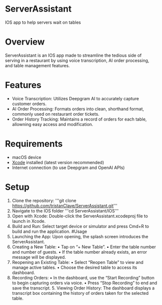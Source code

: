 # ServerAssistant
IOS app to help servers wait on tables
# Overview
ServerAssistant is an IOS app made to streamline the tedious side of serving in a restaurant by using voice transcription, AI order processing, and table management features. 
# Features
 - Voice Transcription: Utilizes Deepgram AI to accurately capture customer orders.
 - AI Order Processing: Formats orders into clean, shorthand format, commonly used on restaurant order tickets.
 - Order History Tracking: Maintains a record of orders for each table, allowning easy access and modification.
# Requirements
- macOS device
- [Xcode](https://developer.apple.com/xcode/) installed (latest version recommended)
- Internet connection (to use Deepgram and OpenAI APIs)
# Setup 
1. Clone the repository:
'''git clone https://github.com/tristanClaye/ServerAssistant.git'''
2. Navigate to the IOS folder
'''cd ServerAssistant/IOS'''
3. Open with Xcode:
Double-click the ServerAssistant.xcodeproj file to launch in Xcode.
4. Build and Run:
Select target device or simulator and press Cmd+R to build and run the application.
#Usage
1.	Launching the App:
Upon opening, the splash screen introduces the ServerAssistant.
2.	Creating a New Table:
	•	Tap on “+ New Table”.
	•	Enter the table number and number of guests.
	•	If the table number already exists, an error message will be displayed.
3.	Reopening an Existing Table:
	•	Select “Reopen Table” to view and manage active tables.
	•	Choose the desired table to access its dashboard.
4.	Recording Orders:
	•	In the dashboard, use the “Start Recording” button to begin capturing orders via voice.
	•	Press “Stop Recording” to end and save the transcript.
	5.	Viewing Order History:
The dashboard displays a transcript box containing the history of orders taken for the selected table.

